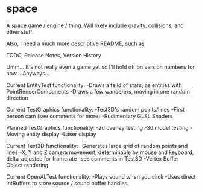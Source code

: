 space
=====

A space game / engine / thing. Will likely include gravity, collisions, and other stuff.

Also, I need a much more descriptive README, such as

TODO, Release Notes, Version History

Umm... It's not really even a game yet so I'll hold off on version numbers for now...
Anyways...

Current EntityTest functionality:
-Draws a feild of stars, as entities with PointRenderComponents
-Draws a few wanderers, moving in one random direction

Current TestGraphics functionality:
-Test3D's random points/lines
-First person cam (see comments for more)
-Rudimentary GLSL Shaders

Planned TestGraphics functionality:
-2d overlay testing
-3d model testing
-Moving entity display
-Laser display

Current Test3D functionality:
-Generates large grid of random points and lines
-X, Y and Z camera movement, determinable by mouse and keyboard, delta-adjusted for framerate
  -see comments in Test3D
-Vertex Buffer Object rendering

Current OpenALTest functionality:
-Plays sound when you click
-Uses direct IntBuffers to store source / sound buffer handles
